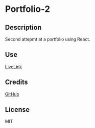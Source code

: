 # Portfolio-2

## Description
Second attepmt at a portfolio using React. 

## Use
[LiveLink](https://irkag22.github.io/Portfolio-2/)


## Credits
[GitHub](https://github.com/irkag22) 

## License
MIT